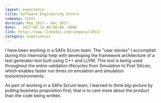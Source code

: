 ```yaml
---
layout: experience
title: Software Engineering Intern
company: Intel
duration: May 2017 ― Dec 2017
date:   2017-05-14 09:00:00 -0600
link: https://www.linkedin.com/company/1053/
category: experiences
---
```

I have been working in a SAFe Scrum team. The "user stories" I accomplish during this internship help with developing the framework architecture of a test generator tool built using C++ and LLVM. This tool is being used throughout the entire validation lifecycles from Simulation to Post Silicon, which enables faster run times on emulation and simulation tools/environments.

As part of working in a SAFe Scrum team, I learned to think big-picture by putting business proposition first; that is to care more about the product than the code being written.
